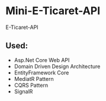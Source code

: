 # Mini-E-Ticaret-API
E-Ticaret-API


## Used:
- Asp.Net Core Web API
- Domain Driven Design Architecture
- EntityFramework Core
- MediatR Pattern
- CQRS Pattern
- SignalR
